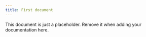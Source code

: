 ```yaml
---
title: First document
---
```


This document is just a placeholder. Remove it when adding your documentation here.
